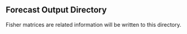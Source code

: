 Forecast Output Directory
-------------------------

Fisher matrices are related information will be written to this directory.
